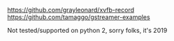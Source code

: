 
https://github.com/grayleonard/xvfb-record
https://github.com/tamaggo/gstreamer-examples

Not tested/supported on python 2, sorry folks, it's 2019
